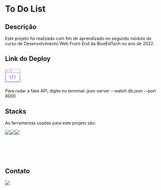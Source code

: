 # To Do List

## Descrição

Este projeto foi realizado com fim de aprendizado no segundo módulo do curso de Desenvolvimento Web Front-End da BlueEdTech no ano de 2022.

## Link do Deploy
<a href="https://todo-list-beatriz.herokuapp.com/" target="_blank"><img src="./assets/img/codeicon.png" style="width:10%"></a>

Para rodar a fake API, digite no terminal: json-server --watch db.json --port 8000

## Stacks

As ferramentas usadas para este projeto são:

<div style="display: flex">
    <img src="https://img.icons8.com/color/96/000000/javascript--v1.png"/>
    <img src="https://img.icons8.com/ios-filled/100/000000/css3.png"/>
    <img src="https://img.icons8.com/officexs/344/react.png" height="95px"/>
</div>

## Contato

<a href="https://www.linkedin.com/in/beatriz-lages-melga%C3%A7o-036553218/" target="_blank">
    <img src="https://img.icons8.com/color/96/000000/linkedin-circled--v1.png"/>
</a>
